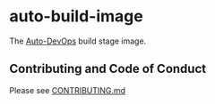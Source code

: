 # auto-build-image

The [Auto-DevOps](https://docs.gitlab.com/ee/topics/autodevops/) build stage image.

## Contributing and Code of Conduct

Please see [CONTRIBUTING.md](CONTRIBUTING.md)